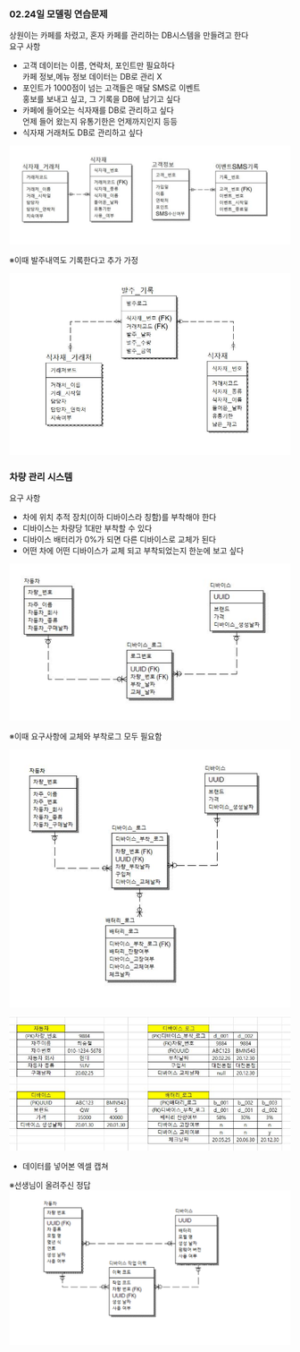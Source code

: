 ### 02.24일 모델링 연습문제

상원이는 카페를 차렸고, 혼자 카페를 관리하는 DB시스템을 만들려고 한다  
요구 사항

- 고객 데이터는 이름, 연락처, 포인트만 필요하다  
카페 정보,메뉴 정보 데이터는 DB로 관리 X
- 포인트가 1000점이 넘는 고객들은 매달 SMS로 이벤트  
홍보를 보내고 싶고, 그 기록을 DB에 남기고 싶다
- 카페에 들어오는 식자재를 DB로 관리하고 싶다  
언제 들어 왔는지 유통기한은 언제까지인지 등등
- 식자재 거래처도 DB로 관리하고 싶다  

![카페_문제_01](../img/카페_문제_01.JPG)

※이때 발주내역도 기록한다고 추가 가정

![카페_문제_02](../img/카페_문제_02.JPG)

### 차량 관리 시스템

요구 사항

- 차에 위치 추적 장치(이하 디바이스라 칭함)를 부착해야 한다
- 디바이스는 차량당 1대만 부착할 수 있다
- 디바이스 배터리가 0%가 되면 다른 디바이스로 교체가 된다
- 어떤 차에 어떤 디바이스가 교체 되고 부착되었는지 한눈에 보고 싶다

![차량_도난_관리01](../img/차량_도난_관리01.JPG)

※이때 요구사항에 교체와 부착로그 모두 필요함

![차량_도난_관리02](../img/차량_도난_관리02.JPG)

![차량_도난_관리02_exel](../img/차량_도난_관리02_exel.JPG)  
- 데이터를 넣어본 엑셀 캡쳐

※선생님이 올려주신 정답
![차량_도난_관리_선생님](../img/차량_도난_관리_선생님.PNG)
